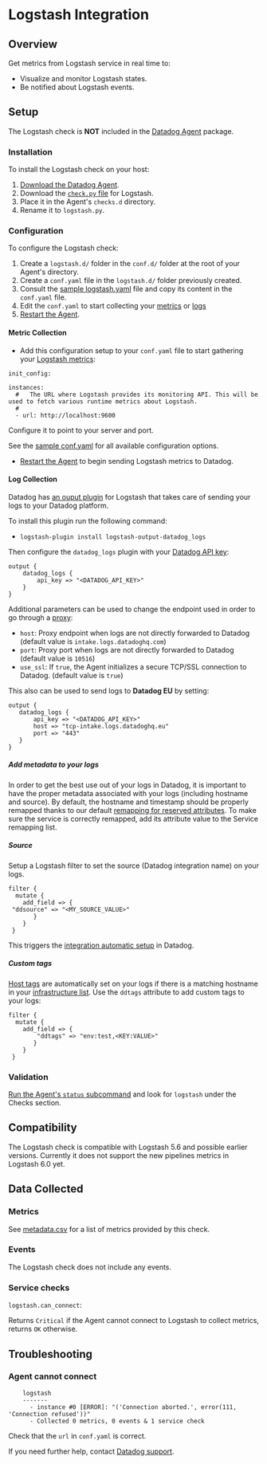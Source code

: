 # Logstash Integration

## Overview

Get metrics from Logstash service in real time to:

* Visualize and monitor Logstash states.
* Be notified about Logstash events.

## Setup

The Logstash check is **NOT** included in the [Datadog Agent][1] package.

### Installation

To install the Logstash check on your host:

1. [Download the Datadog Agent][2].
2. Download the [`check.py` file][15] for Logstash.
3. Place it in the Agent's `checks.d` directory.
4. Rename it to `logstash.py`.

### Configuration

To configure the Logstash check:

1. Create a `logstash.d/` folder in the `conf.d/` folder at the root of your Agent's directory.
2. Create a `conf.yaml` file in the `logstash.d/` folder previously created.
3. Consult the [sample logstash.yaml][3] file and copy its content in the `conf.yaml` file.
4. Edit the `conf.yaml`  to start collecting your [metrics][5] or [logs][6]
5. [Restart the Agent][7].

#### Metric Collection

* Add this configuration setup to your `conf.yaml` file to start gathering your [Logstash metrics][8]:

```
init_config:

instances:
  #   The URL where Logstash provides its monitoring API. This will be used to fetch various runtime metrics about Logstash.
  #
  - url: http://localhost:9600
```

Configure it to point to your server and port.

See the [sample conf.yaml][3] for all available configuration options.
* [Restart the Agent][7] to begin sending Logstash metrics to Datadog.

#### Log Collection

Datadog has [an ouput plugin][16] for Logstash that takes care of sending your logs to your Datadog platform.

To install this plugin run the following command:

* `logstash-plugin install logstash-output-datadog_logs`

Then configure the `datadog_logs` plugin with your [Datadog API key][21]:

```
output {
    datadog_logs {
        api_key => "<DATADOG_API_KEY>"
    }
}
```

Additional parameters can be used to change the endpoint used in order to go through a [proxy][22]:

* `host`: Proxy endpoint when logs are not directly forwarded to Datadog (default value is `intake.logs.datadoghq.com`)
* `port`: Proxy port when logs are not directly forwarded to Datadog (default value is `10516`)
* `use_ssl`: If `true`, the Agent initializes a secure TCP/SSL connection to Datadog. (default value is `true`)

This also can be used to send logs to **Datadog EU** by setting:

 ```
output {
    datadog_logs {
        api_key => "<DATADOG_API_KEY>"
        host => "tcp-intake.logs.datadoghq.eu"
        port => "443"
    }
}
```

##### Add metadata to your logs

In order to get the best use out of your logs in Datadog, it is important to have the proper metadata associated with your logs (including hostname and source). By default, the hostname and timestamp should be properly remapped thanks to our default [remapping for reserved attributes][17]. To make sure the service is correctly remapped, add its attribute value to the Service remapping list.

##### Source

Setup a Logstash filter to set the source (Datadog integration name) on your logs. 

```
filter {
  mutate {
    add_field => {
 "ddsource" => "<MY_SOURCE_VALUE>"
       }
    }
 }
```

This triggers the [integration automatic setup][18] in Datadog.

##### Custom tags

[Host tags][20] are automatically set on your logs if there is a matching hostname in your [infrastructure list][19]. Use the `ddtags` attribute to add custom tags to your logs:

```
filter {
  mutate {
    add_field => {
        "ddtags" => "env:test,<KEY:VALUE>"
       }
    }
 }
```


### Validation

[Run the Agent's `status` subcommand][12] and look for `logstash` under the Checks section.

## Compatibility

The Logstash check is compatible with Logstash 5.6 and possible earlier versions. Currently it does not support the new pipelines metrics in Logstash 6.0 yet.

## Data Collected
### Metrics
See [metadata.csv][13] for a list of metrics provided by this check.

### Events
The Logstash check does not include any events.

### Service checks

`logstash.can_connect`:

Returns `Critical` if the Agent cannot connect to Logstash to collect metrics, returns `OK` otherwise.

## Troubleshooting

### Agent cannot connect
```
    logstash
    -------
      - instance #0 [ERROR]: "('Connection aborted.', error(111, 'Connection refused'))"
      - Collected 0 metrics, 0 events & 1 service check
```

Check that the `url` in `conf.yaml` is correct.

If you need further help, contact [Datadog support][14].

[1]: https://app.datadoghq.com/account/settings#agent
[2]: https://app.datadoghq.com/account/settings#agent
[3]: https://github.com/DataDog/integrations-extras/blob/master/logstash/conf.yaml.example
[5]: #metric-collection
[6]: #log-collection
[7]: https://docs.datadoghq.com/agent/faq/agent-commands/#start-stop-restart-the-agent
[8]: #metrics
[12]: https://docs.datadoghq.com/agent/faq/agent-commands/#agent-status-and-information
[13]: https://github.com/DataDog/integrations-extras/blob/master/logstash/metadata.csv
[14]: http://docs.datadoghq.com/help/
[15]: https://github.com/DataDog/integrations-extras/blob/master/logstash/check.py
[16]: https://github.com/DataDog/logstash-output-datadog_logs
[17]: /logs/#edit-reserved-attributes
[18]: /logs/processing/#integration-pipelines
[19]: https://app.datadoghq.com/infrastructure
[20]: /getting_started/tagging/assigning_tags/
[21]: https://app.datadoghq.com/account/settings#api
[22]: https://docs.datadoghq.com/agent/proxy/?tab=agentv6#proxy-for-logs
